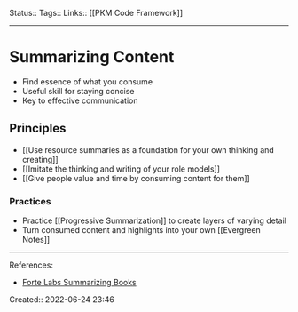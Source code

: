 Status::
Tags:: 
Links:: [[PKM Code Framework]]
___
# Summarizing Content
- Find essence of what you consume
- Useful skill for staying concise
- Key to effective communication
## Principles
- [[Use resource summaries as a foundation for your own thinking and creating]]
- [[Imitate the thinking and writing of your role models]]
- [[Give people value and time by consuming content for them]]
### Practices
- Practice [[Progressive Summarization]] to create layers of varying detail
- Turn consumed content and highlights into your own [[Evergreen Notes]]
___
References:
- [Forte Labs Summarizing Books](https://fortelabs.co/blog/the-ultimate-guide-to-summarizing-books/)

Created:: 2022-06-24 23:46
